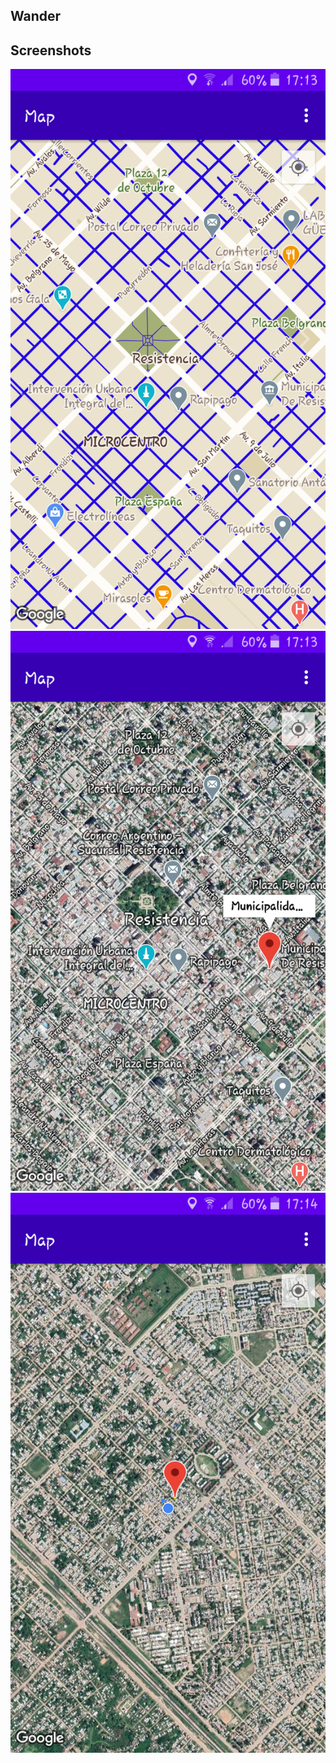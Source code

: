 ## Wander

## Screenshots
![Screenshot1](screenshots/screen_1.png)
![Screenshot2](screenshots/screen_2.png)
![Screenshot3](screenshots/screen_3.png)
